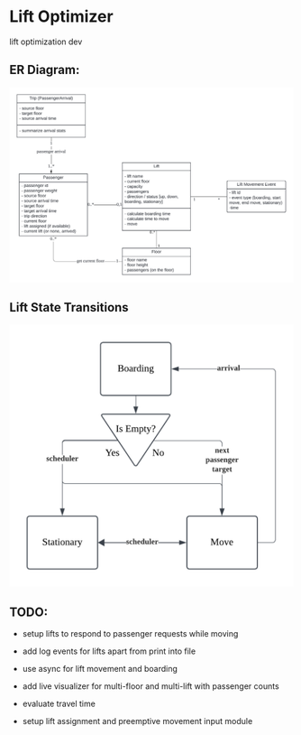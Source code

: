 # Lift Optimizer
lift optimization dev

## ER Diagram:
![Data model](ER.png "ERD")

## Lift State Transitions
![Transition Diagram](StateDiagram.png "Lift State Transitions")

## TODO:
- setup lifts to respond to passenger requests while moving
- add log events for lifts apart from print into file
- use async for lift movement and boarding

- add live visualizer for multi-floor and multi-lift with passenger counts

- evaluate travel time

- setup lift assignment and preemptive movement input module
